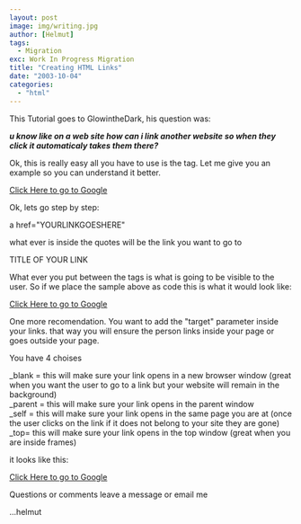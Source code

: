 ```yaml
---
layout: post
image: img/writing.jpg
author: [Helmut]
tags:
  - Migration
exc: Work In Progress Migration
title: "Creating HTML Links"
date: "2003-10-04"
categories: 
  - "html"
---
```


This Tutorial goes to GlowintheDark, his question was:

**_u know like on a web site how can i link another website so when they click it automaticaly takes them there?_**

Ok, this is really easy all you have to use is the <a> </a> tag. Let me give you an example so you can understand it better.

<a href="http://www.google.com"> Click Here to go to Google </a>

Ok, lets go step by step:

a href="YOURLINKGOESHERE"

what ever is inside the quotes will be the link you want to go to

<a>TITLE OF YOUR LINK</a>

What ever you put between the <a></a> tags is what is going to be visible to the user. So if we place the sample above as code this is what it would look like:

[Click Here to go to Google](http://www.google.com)

One more recomendation. You want to add the "target" parameter inside your links. that way you will ensure the person links inside your page or goes outside your page.

You have 4 choises

\_blank = this will make sure your link opens in a new browser window (great when you want the user to go to a link but your website will remain in the background)  
\_parent = this will make sure your link opens in the parent window  
\_self = this will make sure your link opens in the same page you are at (once the user clicks on the link if it does not belong to your site they are gone)  
\_top= this will make sure your link opens in the top window (great when you are inside frames)

it looks like this:

<a href="http://www.google.com" target="\_blank" > Click Here to go to Google </a>

Questions or comments leave a message or email me

...helmut
